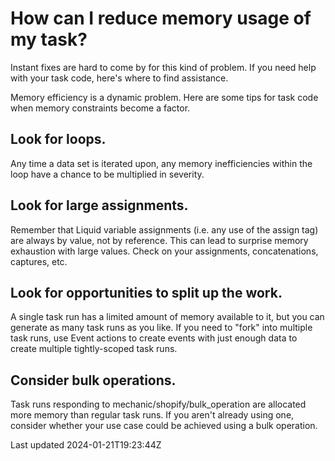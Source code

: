 # How can I reduce memory usage of my task?

Instant fixes are hard to come by for this kind of problem. If you need help with your task code, here's where to find assistance.

Memory efficiency is a dynamic problem. Here are some tips for task code when memory constraints become a factor.

## Look for loops.

Any time a data set is iterated upon, any memory inefficiencies within the loop have a chance to be multiplied in severity.

## Look for large assignments.

Remember that Liquid variable assignments (i.e. any use of the assign tag) are always by value, not by reference. This can lead to surprise memory exhaustion with large values. Check on your assignments, concatenations, captures, etc.

## Look for opportunities to split up the work.

A single task run has a limited amount of memory available to it, but you can generate as many task runs as you like. If you need to "fork" into multiple task runs, use Event actions to create events with just enough data to create multiple tightly-scoped task runs.

## Consider bulk operations.

Task runs responding to mechanic/shopify/bulk\_operation are allocated more memory than regular task runs. If you aren't already using one, consider whether your use case could be achieved using a bulk operation.

Last updated 2024-01-21T19:23:44Z